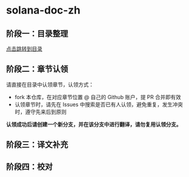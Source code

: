 # solana-doc-zh

## 阶段一：目录整理

[点击跳转到目录](./catalog.md)

## 阶段二：章节认领

请直接在目录中认领章节，认领方式：

- fork 本仓库，在对应章节位置 @ 自己的 Github 账户，提 PR 合并即有效
- 认领章节时，请先在 Issues 中搜索是否已有人认领，避免重复，发生冲突时，遵守先来后到原则

**认领成功后请创建一个新分支，并在该分支中进行翻译，请勿复用认领分支。**

## 阶段三：译文补充

## 阶段四：校对
